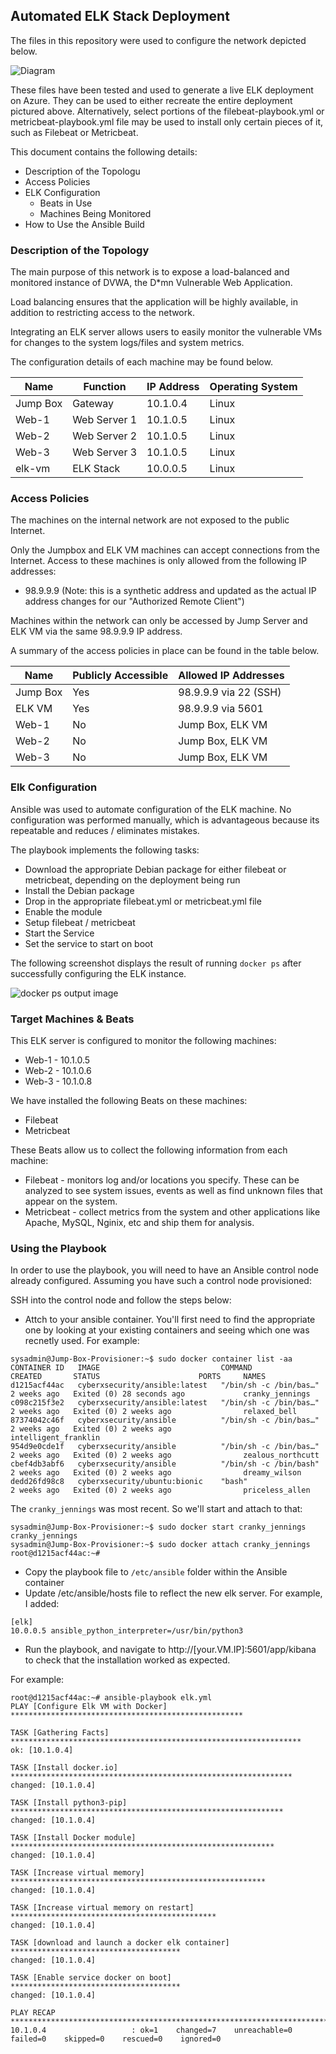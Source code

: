 ## Automated ELK Stack Deployment

The files in this repository were used to configure the network depicted below.

![Diagram](Images/Cybersecurity-Project-1-Homework-Diagram-Page-1.png)

These files have been tested and used to generate a live ELK deployment on Azure. They can be used to either recreate the entire deployment pictured above. Alternatively, select portions of the filebeat-playbook.yml or   metricbeat-playbook.yml file may be used to install only certain pieces of it, such as Filebeat or Metricbeat.

This document contains the following details:
- Description of the Topologu
- Access Policies
- ELK Configuration
  - Beats in Use
  - Machines Being Monitored
- How to Use the Ansible Build

### Description of the Topology

The main purpose of this network is to expose a load-balanced and monitored instance of DVWA, the D*mn Vulnerable Web Application.

Load balancing ensures that the application will be highly available, in addition to restricting access to the network.

Integrating an ELK server allows users to easily monitor the vulnerable VMs for changes to the system logs/files and system metrics.

The configuration details of each machine may be found below.

| Name     | Function     | IP Address | Operating System |
|----------|--------------|------------|------------------|
| Jump Box | Gateway      | 10.1.0.4   | Linux            |
| Web-1    | Web Server 1 | 10.1.0.5   | Linux            |
| Web-2    | Web Server 2 | 10.1.0.5   | Linux            |
| Web-3    | Web Server 3 | 10.1.0.5   | Linux            |
| elk-vm   | ELK Stack    | 10.0.0.5   | Linux            |

### Access Policies

The machines on the internal network are not exposed to the public Internet. 

Only the Jumpbox and ELK VM machines can accept connections from the Internet. Access to these machines is only allowed from the following IP addresses:
- 98.9.9.9   (Note:  this is a synthetic address and updated as the actual IP address changes for our "Authorized Remote Client")

Machines within the network can only be accessed by Jump Server and ELK VM via the same 98.9.9.9 IP address.

A summary of the access policies in place can be found in the table below.

| Name     | Publicly Accessible | Allowed IP Addresses  |
|----------|---------------------|-----------------------|
| Jump Box |  Yes                | 98.9.9.9 via 22 (SSH) |
| ELK VM   |  Yes                | 98.9.9.9 via 5601     |
| Web-1    |  No                 | Jump Box, ELK VM      |
| Web-2    |  No                 | Jump Box, ELK VM      |
| Web-3    |  No                 | Jump Box, ELK VM      |

### Elk Configuration

Ansible was used to automate configuration of the ELK machine. No configuration was performed manually, which is advantageous because its repeatable and reduces / eliminates mistakes.

The playbook implements the following tasks:
- Download the appropriate Debian package for either filebeat or metricbeat, depending on the deployment being run
- Install the Debian package
- Drop in the appropriate filebeat.yml or metricbeat.yml file
- Enable the module
- Setup filebeat / metricbeat
- Start the Service
- Set the service to start on boot

The following screenshot displays the result of running `docker ps` after successfully configuring the ELK instance.

![docker ps output image](Images/docker_ps_output.png)

### Target Machines & Beats
This ELK server is configured to monitor the following machines:
- Web-1 - 10.1.0.5
- Web-2 - 10.1.0.6
- Web-3 - 10.1.0.8

We have installed the following Beats on these machines:
- Filebeat 
- Metricbeat

These Beats allow us to collect the following information from each machine:
- Filebeat  - monitors log and/or locations you specify.  These can be analyzed to see system issues, events as well as find unknown files that appear on the system.
- Metricbeat - collect metrics from the system and other applications like Apache, MySQL, Nginix, etc and ship them for analysis.

### Using the Playbook
In order to use the playbook, you will need to have an Ansible control node already configured. Assuming you have such a control node provisioned: 

SSH into the control node and follow the steps below:
- Attch to your ansible container.  You'll first need to find the appropriate one by looking at your existing containers and seeing which one was recnetly used.  For example:
```
sysadmin@Jump-Box-Provisioner:~$ sudo docker container list -aa
CONTAINER ID   IMAGE                           COMMAND                  CREATED       STATUS                      PORTS     NAMES
d1215acf44ac   cyberxsecurity/ansible:latest   "/bin/sh -c /bin/bas…"   2 weeks ago   Exited (0) 28 seconds ago             cranky_jennings
c098c215f3e2   cyberxsecurity/ansible:latest   "/bin/sh -c /bin/bas…"   2 weeks ago   Exited (0) 2 weeks ago                relaxed_bell
87374042c46f   cyberxsecurity/ansible          "/bin/sh -c /bin/bas…"   2 weeks ago   Exited (0) 2 weeks ago                intelligent_franklin
954d9e0cde1f   cyberxsecurity/ansible          "/bin/sh -c /bin/bas…"   2 weeks ago   Exited (0) 2 weeks ago                zealous_northcutt
cbef4db3abf6   cyberxsecurity/ansible          "/bin/sh -c /bin/bash"   2 weeks ago   Exited (0) 2 weeks ago                dreamy_wilson
dedd26fd98c8   cyberxsecurity/ubuntu:bionic    "bash"                   2 weeks ago   Exited (0) 2 weeks ago                priceless_allen
```
The `cranky_jennings` was most recent.  So we'll start and attach to that:
```
sysadmin@Jump-Box-Provisioner:~$ sudo docker start cranky_jennings
cranky_jennings
sysadmin@Jump-Box-Provisioner:~$ sudo docker attach cranky_jennings
root@d1215acf44ac:~#                                                     
```
- Copy the playbook file to `/etc/ansible` folder within the Ansible container
- Update /etc/ansible/hosts file to reflect the new elk server.  For example, I added:

```
[elk]
10.0.0.5 ansible_python_interpreter=/usr/bin/python3
```

- Run the playbook, and navigate to http://[your.VM.IP]:5601/app/kibana to check that the installation worked as expected.  

For example:

```
root@d1215acf44ac:~# ansible-playbook elk.yml
PLAY [Configure Elk VM with Docker] ****************************************************

TASK [Gathering Facts] *****************************************************************
ok: [10.1.0.4]

TASK [Install docker.io] ***************************************************************
changed: [10.1.0.4]

TASK [Install python3-pip] *************************************************************
changed: [10.1.0.4]

TASK [Install Docker module] ***********************************************************
changed: [10.1.0.4]

TASK [Increase virtual memory] *********************************************************
changed: [10.1.0.4]

TASK [Increase virtual memory on restart] **********************************************
changed: [10.1.0.4]

TASK [download and launch a docker elk container] **************************************
changed: [10.1.0.4]

TASK [Enable service docker on boot] **************************************
changed: [10.1.0.4]

PLAY RECAP *****************************************************************************
10.1.0.4                   : ok=1    changed=7    unreachable=0    failed=0    skipped=0    rescued=0    ignored=0 
```